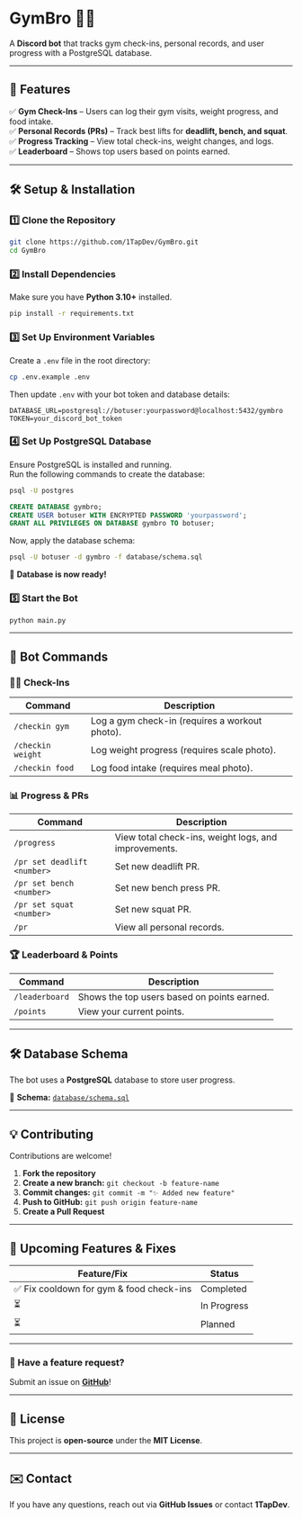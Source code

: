 # GymBro 🤖💪

A **Discord bot** that tracks gym check-ins, personal records, and user progress with a PostgreSQL database.

---

## 🚀 Features
✅ **Gym Check-Ins** – Users can log their gym visits, weight progress, and food intake.  
✅ **Personal Records (PRs)** – Track best lifts for **deadlift, bench, and squat**.  
✅ **Progress Tracking** – View total check-ins, weight changes, and logs.  
✅ **Leaderboard** – Shows top users based on points earned.  

---

## 🛠️ Setup & Installation

### **1️⃣ Clone the Repository**
```sh
git clone https://github.com/1TapDev/GymBro.git
cd GymBro
```

### **2️⃣ Install Dependencies**
Make sure you have **Python 3.10+** installed.
```sh
pip install -r requirements.txt
```

### **3️⃣ Set Up Environment Variables**
Create a `.env` file in the root directory:
```sh
cp .env.example .env
```
Then update `.env` with your bot token and database details:
```
DATABASE_URL=postgresql://botuser:yourpassword@localhost:5432/gymbro
TOKEN=your_discord_bot_token
```

### **4️⃣ Set Up PostgreSQL Database**
Ensure PostgreSQL is installed and running.  
Run the following commands to create the database:

```sh
psql -U postgres
```
```sql
CREATE DATABASE gymbro;
CREATE USER botuser WITH ENCRYPTED PASSWORD 'yourpassword';
GRANT ALL PRIVILEGES ON DATABASE gymbro TO botuser;
```
Now, apply the database schema:
```sh
psql -U botuser -d gymbro -f database/schema.sql
```
💪 **Database is now ready!**

### **5️⃣ Start the Bot**
```sh
python main.py
```
---

## 🤖 Bot Commands

### **🏋️‍♂️ Check-Ins**
| Command          | Description |
|-----------------|-------------|
| `/checkin gym`  | Log a gym check-in (requires a workout photo). |
| `/checkin weight` | Log weight progress (requires scale photo). |
| `/checkin food`  | Log food intake (requires meal photo). |

### **📊 Progress & PRs**
| Command      | Description |
|-------------|-------------|
| `/progress` | View total check-ins, weight logs, and improvements. |
| `/pr set deadlift <number>` | Set new deadlift PR. |
| `/pr set bench <number>` | Set new bench press PR. |
| `/pr set squat <number>` | Set new squat PR. |
| `/pr` | View all personal records. |

### **🏆 Leaderboard & Points**
| Command      | Description |
|-------------|-------------|
| `/leaderboard` | Shows the top users based on points earned. |
| `/points` | View your current points. |

---

## 🛠 Database Schema
The bot uses a **PostgreSQL** database to store user progress.

📌 **Schema:** [`database/schema.sql`](database/schema.sql)

---

## 💡 Contributing
Contributions are welcome!  
1. **Fork the repository**  
2. **Create a new branch:** `git checkout -b feature-name`  
3. **Commit changes:** `git commit -m "✨ Added new feature"`  
4. **Push to GitHub:** `git push origin feature-name`  
5. **Create a Pull Request**

---

## 🚀 Upcoming Features & Fixes
| Feature/Fix | Status      |
|------------|-------------|
| ✅ Fix cooldown for gym & food check-ins | Completed   |
| ⏳  | In Progress |
| ⏳  | Planned     |
---

### 📢 Have a feature request?  
Submit an issue on **[GitHub](https://github.com/1TapDev/GymBro/issues)**!

---

## 🐜 License
This project is **open-source** under the **MIT License**.

---

## ✉️ Contact
If you have any questions, reach out via **GitHub Issues** or contact **1TapDev**.

